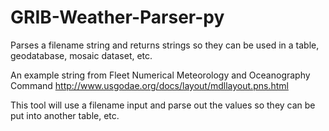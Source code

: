 # GRIB-Weather-Parser-py
Parses a filename string and returns strings so they can be used in a table, geodatabase, mosaic dataset, etc.

An example string from Fleet Numerical Meteorology and Oceanography Command http://www.usgodae.org/docs/layout/mdllayout.pns.html

This tool will use a filename input and parse out the values so they can be put into another table, etc.
